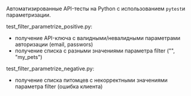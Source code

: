 Автоматизированные API-тесты на Python с использованием `pytest`и параметризации. 

test_filter_parametrize_positive.py:
  - получение API-ключа с валидными/невалидными параметрами авторизации (email, passwors)
  - получение списка с разными значениями параметра filter ("", "my_pets")

test_filter_parametrize_negative.py:
  - получение списка питомцев с некорректными значениями параметра filter (ошибка клиента)













